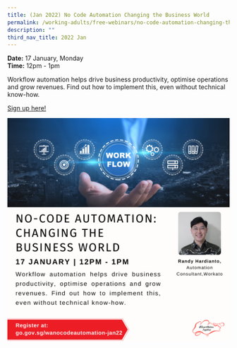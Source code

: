 ```yaml
---
title: (Jan 2022) No Code Automation Changing the Business World
permalink: /working-adults/free-webinars/no-code-automation-changing-the-business-world-jan2022/
description: ""
third_nav_title: 2022 Jan
---
```



**Date:** 17 January, Monday
<br> **Time:** 12pm - 1pm

Workflow automation helps drive business productivity, optimise operations and grow revenues. Find out how to implement this, even without technical know-how.

[Sign up here! ](https://go.gov.sg/wanocodeautomation-jan22)

![No Code Automation workshop](/images/17-jan-wa.png)